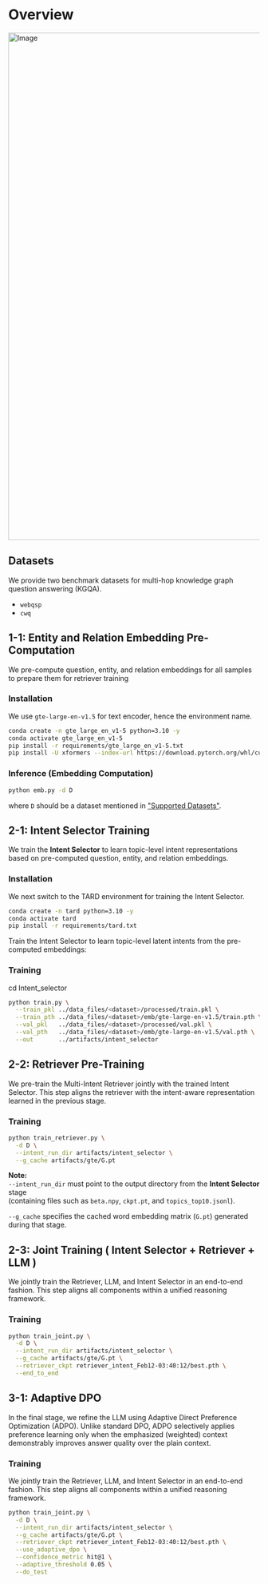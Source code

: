 


# Overview
<img width="2050" height="1016" alt="Image" src="https://github.com/user-attachments/assets/8d3870e2-e67f-4b74-9835-b83d4a5bd594" />



## Datasets

We provide two benchmark datasets for multi-hop knowledge graph question answering (KGQA).

- `webqsp`
- `cwq`

## 1-1: Entity and Relation Embedding Pre-Computation

We pre-compute question, entity, and relation embeddings for all samples to prepare them for retriever training

### Installation

We use `gte-large-en-v1.5` for text encoder, hence the environment name.

```bash
conda create -n gte_large_en_v1-5 python=3.10 -y
conda activate gte_large_en_v1-5
pip install -r requirements/gte_large_en_v1-5.txt
pip install -U xformers --index-url https://download.pytorch.org/whl/cu121
```

### Inference (Embedding Computation)

```bash
python emb.py -d D
```
where `D` should be a dataset mentioned in ["Supported Datasets"](#supported-datasets).


## 2-1: Intent Selector Training

We train the **Intent Selector** to learn topic-level intent representations based on pre-computed question, entity, and relation embeddings.


### Installation

We next switch to the TARD environment for training the Intent Selector.

```bash
conda create -n tard python=3.10 -y
conda activate tard
pip install -r requirements/tard.txt

```

Train the Intent Selector to learn topic-level latent intents from the pre-computed embeddings:

### Training
cd Intent_selector

```bash
python train.py \
  --train_pkl ../data_files/<dataset>/processed/train.pkl \
  --train_pth ../data_files/<dataset>/emb/gte-large-en-v1.5/train.pth \
  --val_pkl   ../data_files/<dataset>/processed/val.pkl \
  --val_pth   ../data_files/<dataset>/emb/gte-large-en-v1.5/val.pth \
  --out       ../artifacts/intent_selector
```

## 2-2: Retriever Pre-Training

We pre-train the Multi-Intent Retriever jointly with the trained Intent Selector.
This step aligns the retriever with the intent-aware representation learned in the previous stage.

### Training

```bash
python train_retriever.py \
  -d D \
  --intent_run_dir artifacts/intent_selector \
  --g_cache artifacts/gte/G.pt
```

**Note:**  
`--intent_run_dir` must point to the output directory from the **Intent Selector** stage  
(containing files such as `beta.npy`, `ckpt.pt`, and `topics_top10.jsonl`).  
 
`--g_cache` specifies the cached word embedding matrix (`G.pt`) generated during that stage.

## 2-3: Joint Training ( Intent Selector + Retriever + LLM )

We jointly train the Retriever, LLM, and Intent Selector in an end-to-end fashion.
This step aligns all components within a unified reasoning framework.

### Training

```bash
python train_joint.py \
  -d D \
  --intent_run_dir artifacts/intent_selector \
  --g_cache artifacts/gte/G.pt \
  --retriever_ckpt retriever_intent_Feb12-03:40:12/best.pth \
  --end_to_end
```

## 3-1: Adaptive DPO

In the final stage, we refine the LLM using Adaptive Direct Preference Optimization (ADPO).
Unlike standard DPO, ADPO selectively applies preference learning only when the emphasized (weighted) context demonstrably improves answer quality over the plain context.

### Training

We jointly train the Retriever, LLM, and Intent Selector in an end-to-end fashion.
This step aligns all components within a unified reasoning framework.

```bash
python train_joint.py \
  -d D \
  --intent_run_dir artifacts/intent_selector \
  --g_cache artifacts/gte/G.pt \
  --retriever_ckpt retriever_intent_Feb12-03:40:12/best.pth \
  --use_adaptive_dpo \
  --confidence_metric hit@1 \
  --adaptive_threshold 0.05 \
  --do_test
```

